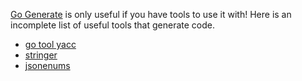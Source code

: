 [Go Generate](https://blog.golang.org/generate) is only useful if you have tools to use it with! Here is an incomplete list of useful tools that generate code.

* [go tool yacc](https://golang.org/cmd/yacc/)
* [stringer](https://godoc.org/golang.org/x/tools/cmd/stringer)
* [jsonenums](https://github.com/campoy/jsonenums)